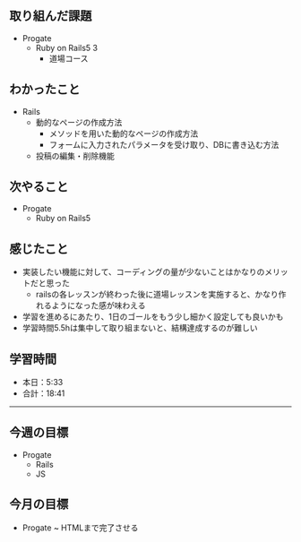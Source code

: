 ## 取り組んだ課題

- Progate
  - Ruby on Rails5 3
    - 道場コース

## わかったこと

- Rails
  - 動的なページの作成方法
    - メソッドを用いた動的なページの作成方法
    - フォームに入力されたパラメータを受け取り、DBに書き込む方法
  - 投稿の編集・削除機能

## 次やること

- Progate
  - Ruby on Rails5

## 感じたこと

- 実装したい機能に対して、コーディングの量が少ないことはかなりのメリットだと思った
  - railsの各レッスンが終わった後に道場レッスンを実施すると、かなり作れるようになった感が味わえる
- 学習を進めるにあたり、1日のゴールをもう少し細かく設定しても良いかも
- 学習時間5.5hは集中して取り組まないと、結構達成するのが難しい

## 学習時間

- 本日：5:33
- 合計：18:41

---

## 今週の目標

- Progate
  - Rails
  - JS

## 今月の目標

- Progate ~ HTMLまで完了させる
